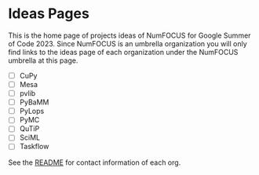 # Ideas Pages

This is the home page of projects ideas of NumFOCUS for Google Summer of Code 2023.
Since NumFOCUS is an umbrella organization you will only find links to the ideas
page of each organization under the NumFOCUS umbrella at this page.

- [ ] CuPy
- [ ] Mesa
- [ ] pvlib
- [ ] PyBaMM
- [ ] PyLops
- [ ] PyMC
- [ ] QuTiP
- [ ] SciML
- [ ] Taskflow

See the [README](https://github.com/numfocus/gsoc/blob/master/README.md#organizations-confirmed-under-numfocus-umbrella) for contact information of each org.
